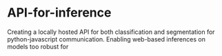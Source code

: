 # API-for-inference
Creating a locally hosted API for both classification and segmentation for python-javascript communication. Enabling web-based inferences on models too robust for 
